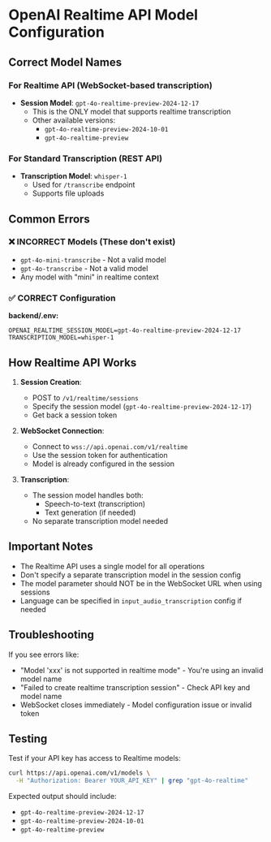 # OpenAI Realtime API Model Configuration

## Correct Model Names

### For Realtime API (WebSocket-based transcription)
- **Session Model**: `gpt-4o-realtime-preview-2024-12-17`
  - This is the ONLY model that supports realtime transcription
  - Other available versions:
    - `gpt-4o-realtime-preview-2024-10-01`
    - `gpt-4o-realtime-preview`

### For Standard Transcription (REST API)
- **Transcription Model**: `whisper-1`
  - Used for `/transcribe` endpoint
  - Supports file uploads

## Common Errors

### ❌ INCORRECT Models (These don't exist)
- `gpt-4o-mini-transcribe` - Not a valid model
- `gpt-4o-transcribe` - Not a valid model
- Any model with "mini" in realtime context

### ✅ CORRECT Configuration

**backend/.env:**
```env
OPENAI_REALTIME_SESSION_MODEL=gpt-4o-realtime-preview-2024-12-17
TRANSCRIPTION_MODEL=whisper-1
```

## How Realtime API Works

1. **Session Creation**: 
   - POST to `/v1/realtime/sessions`
   - Specify the session model (`gpt-4o-realtime-preview-2024-12-17`)
   - Get back a session token

2. **WebSocket Connection**:
   - Connect to `wss://api.openai.com/v1/realtime`
   - Use the session token for authentication
   - Model is already configured in the session

3. **Transcription**:
   - The session model handles both:
     - Speech-to-text (transcription)
     - Text generation (if needed)
   - No separate transcription model needed

## Important Notes

- The Realtime API uses a single model for all operations
- Don't specify a separate transcription model in the session config
- The model parameter should NOT be in the WebSocket URL when using sessions
- Language can be specified in `input_audio_transcription` config if needed

## Troubleshooting

If you see errors like:
- "Model 'xxx' is not supported in realtime mode" - You're using an invalid model name
- "Failed to create realtime transcription session" - Check API key and model name
- WebSocket closes immediately - Model configuration issue or invalid token

## Testing

Test if your API key has access to Realtime models:
```bash
curl https://api.openai.com/v1/models \
  -H "Authorization: Bearer YOUR_API_KEY" | grep "gpt-4o-realtime"
```

Expected output should include:
- `gpt-4o-realtime-preview-2024-12-17`
- `gpt-4o-realtime-preview-2024-10-01`
- `gpt-4o-realtime-preview`
